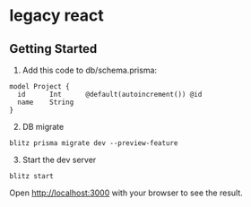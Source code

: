 # legacy react

## Getting Started

1. Add this code to db/schema.prisma:

```
model Project {
  id      Int      @default(autoincrement()) @id
  name    String
}
```

2. DB migrate

```
blitz prisma migrate dev --preview-feature
```

3. Start the dev server

```
blitz start
```

Open [http://localhost:3000](http://localhost:3000) with your browser to see the result.

